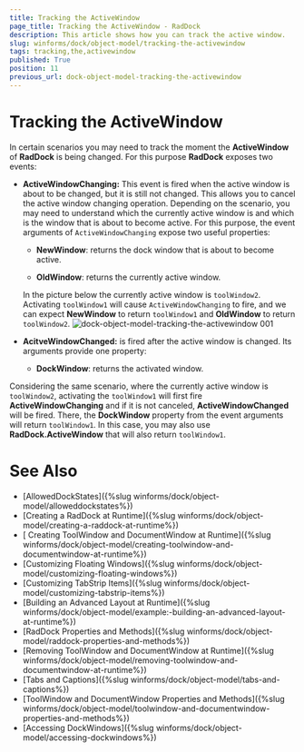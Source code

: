 ```yaml
---
title: Tracking the ActiveWindow
page_title: Tracking the ActiveWindow - RadDock
description: This article shows how you can track the active window.
slug: winforms/dock/object-model/tracking-the-activewindow
tags: tracking,the,activewindow
published: True
position: 11
previous_url: dock-object-model-tracking-the-activewindow
---
```


# Tracking the ActiveWindow

In certain scenarios you may need to track the moment the __ActiveWindow__ of __RadDock__ is being changed. For this purpose **RadDock** exposes two events:
      

* __ActiveWindowChanging:__ This event is fired when the active window is about to be changed, but it is still not changed. This allows you to cancel the active window changing operation. Depending on the scenario, you may need to understand which the currently active window is and which is the window that is about to become active. For this purpose, the event arguments of `ActiveWindowChanging` expose two useful properties:
        
    - __NewWindow__: returns the dock window that is about to become active.
                
    - __OldWindow__: returns the currently active window.
    
     In the picture below the currently active window is `toolWindow2`. Activating `toolWindow1` will cause `ActiveWindowChanging` to fire, and we can expect __NewWindow__ to return `toolWindow1` and __OldWindow__ to return `toolWindow2`.
     ![dock-object-model-tracking-the-activewindow 001](images/dock-object-model-tracking-the-activewindow001.png)



* __AcitveWindowChanged:__ is fired after the active window is changed. Its arguments provide one property:
        
    * __DockWindow__: returns the activated window.
            

Considering the same scenario, where the currently active window is `toolWindow2`, activating the `toolWindow1` will first fire **ActiveWindowChanging** and if it is not canceled, **ActiveWindowChanged** will be fired. There, the __DockWindow__ property from the event arguments will return `toolWindow1`. In this case, you may also use __RadDock.ActiveWindow__ that will also return `toolWindow1`.
        
# See Also

* [AllowedDockStates]({%slug winforms/dock/object-model/alloweddockstates%})
* [Creating a RadDock at Runtime]({%slug winforms/dock/object-model/creating-a-raddock-at-runtime%})
* [ Creating ToolWindow and DocumentWindow at Runtime]({%slug winforms/dock/object-model/creating-toolwindow-and-documentwindow-at-runtime%})
* [Customizing Floating Windows]({%slug winforms/dock/object-model/customizing-floating-windows%})
* [Customizing TabStrip Items]({%slug winforms/dock/object-model/customizing-tabstrip-items%})
* [Building an Advanced Layout at Runtime]({%slug winforms/dock/object-model/example:-building-an-advanced-layout-at-runtime%})
* [RadDock Properties and Methods]({%slug winforms/dock/object-model/raddock-properties-and-methods%})
* [Removing ToolWindow and DocumentWindow at Runtime]({%slug winforms/dock/object-model/removing-toolwindow-and-documentwindow-at-runtime%})
* [Tabs and Captions]({%slug winforms/dock/object-model/tabs-and-captions%})
* [ToolWindow and DocumentWindow Properties and Methods]({%slug winforms/dock/object-model/toolwindow-and-documentwindow-properties-and-methods%})
* [Accessing DockWindows]({%slug winforms/dock/object-model/accessing-dockwindows%})
